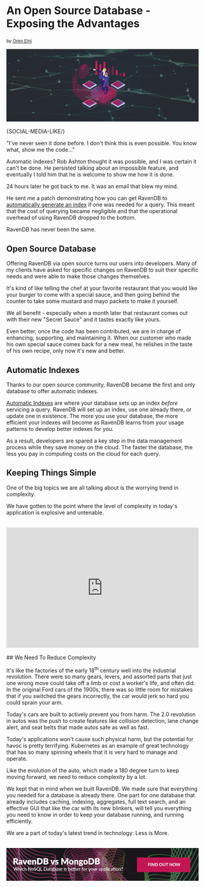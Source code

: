# An Open Source Database - Exposing the Advantages
<small>by <a href="mailto:ayende@hibernatingrhinos.com">Oren Eini</a></small>

<div class="article-img figure text-center">
  <img src="images/exposing-the-advantages-of-an-open-source-database.jpg" alt="Exposing the Advantages of an Open Source Database" class="img-responsive img-thumbnail">
</div>

{SOCIAL-MEDIA-LIKE/}

"I've never seen it done before. I don't think this is even possible. You know what, show me the code..."

Automatic indexes? Rob Ashton thought it was possible, and I was certain it can't be done. He persisted talking about an impossible feature, and eventually I told him that he is welcome to show me how it is done.

24 hours later he got back to me. It was an email that blew my mind.

He sent me a patch demonstrating how you can get RavenDB to [automatically generate an index](https://ravendb.net/docs/article-page/4.2/csharp/server/configuration/indexing-configuration) if one was needed for a query. This meant that the cost of querying became negligible and that the operational overhead of using RavenDB dropped to the bottom.

RavenDB has never been the same.

## Open Source Database

Offering RavenDB via open source turns our users into developers. Many of my clients have asked for specific changes on RavenDB to suit their specific needs and were able to make those changes themselves.

It's kind of like telling the chef at your favorite restaurant that you would like your burger to come with a special sauce, and then going behind the counter to take some mustard and mayo packets to make it yourself.

We all benefit - especially when a month later that restaurant comes out with their new "Secret Sauce" and it tastes exactly like yours.

Even better, once the code has been contributed, we are in charge of enhancing, supporting, and maintaining it. When our customer who made his own special sauce comes back for a new meal, he relishes in the taste of his own recipe, only now it's new and better.

## Automatic Indexes

Thanks to our open source community, RavenDB became the first and only database to offer automatic indexes.

[Automatic Indexes](https://ravendb.net/features/indexes/auto-indexes) are where your database sets up an index *before* servicing a query. RavenDB will set up an index, use one already there, or update one in existence. The more you use your database, the more efficient your indexes will become as RavenDB learns from your usage patterns to develop better indexes for you.

As a result, developers are spared a key step in the data management process while they save money on the cloud. The faster the database, the less you pay in computing costs on the cloud for each query.

## Keeping Things Simple

One of the big topics we are all talking about is the worrying trend in complexity.

We have gotten to the point where the level of complexity in today's application is explosive and untenable.
<br/>
<br/>
<div class="text-center"><iframe style="display: block; max-width: 100%; margin: auto;" width="560" height="315" src="https://www.youtube.com/embed/17PkUsTVa7g?start=185&end=406;" frameborder="0" allow="accelerometer; autoplay; encrypted-media; gyroscope; picture-in-picture" allowfullscreen></iframe></div>
<br/>
## We Need To Reduce Complexity

It's like the factories of the early 18<sup>th</sup> century well into the industrial revolution. There were so many gears, levers, and assorted parts that just one wrong move could take off a limb or cost a worker's life, and often did. In the original Ford cars of the 1900s, there was so little room for mistakes that if you switched the gears incorrectly, the car would jerk so hard you could sprain your arm.

Today's cars are built to actively prevent you from harm. The 2.0 revolution in autos was the push to create features like collision detection, lane change alert, and seat belts that made autos safe as well as fast.

Today's applications won't cause such physical harm, but the potential for havoc is pretty terrifying. Kubernetes as an example of great technology that has so many spinning wheels that it is very hard to manage and operate.

Like the evolution of the auto, which made a 180 degree turn to keep moving forward, we need to reduce complexity by a lot.

We kept that in mind when we built RavenDB. We made sure that everything you needed for a database is already there. One part for one database that already includes caching, indexing, aggregates, full text search, and an effective GUI that like the car with its new blinkers, will tell you everything you need to know in order to keep your database running, and running efficiently.

We are a part of today's latest trend in technology: Less is More.

<br/>
<div >
    <a href="https://ravendb.net/whitepapers/mongodb-ravendb-best-nosql-open-source-document-database"><img src="images/ravendb-vs-mongodb.png" class="img-responsive m-0-auto" alt="RavenDB vs MongoDB Whitepaper"/></a>
</div>
<br/>